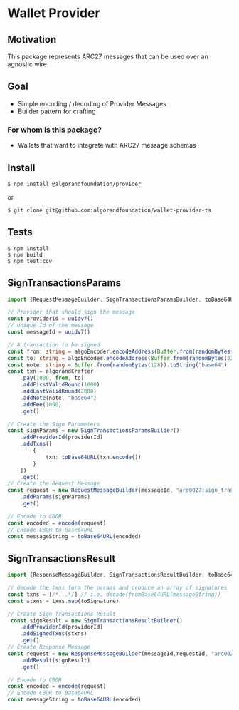 # Wallet Provider

## Motivation

This package represents ARC27 messages that can be used over an agnostic wire. 

## Goal

- Simple encoding / decoding of Provider Messages
- Builder pattern for crafting

### For whom is this package?

- Wallets that want to integrate with ARC27 message schemas

## Install
```shell
$ npm install @algorandfoundation/provider
```

or

```shell
$ git clone git@github.com:algorandfoundation/wallet-provider-ts
```

## Tests

```shell
$ npm install
$ npm build
$ npm test:cov
```


## SignTransactionsParams

```ts
import {RequestMessageBuilder, SignTransactionsParamsBuilder, toBase64URL} from '@algorandfoundation/provider'

// Provider that should sign the message
const providerId = uuidv7()
// Unique Id of the message
const messageId = uuidv7()

// A transaction to be signed
const from: string = algoEncoder.encodeAddress(Buffer.from(randomBytes(32)))
const to: string = algoEncoder.encodeAddress(Buffer.from(randomBytes(32)))
const note: string = Buffer.from(randomBytes(128)).toString("base64")
const txn = algorandCrafter
    .pay(1000, from, to)
    .addFirstValidRound(1000)
    .addLastValidRound(2000)
    .addNote(note, "base64")
    .addFee(1000)
    .get()

// Create the Sign Parameters
const signParams = new SignTransactionsParamsBuilder()
    .addProviderId(providerId)
    .addTxns([
        {
            txn: toBase64URL(txn.encode())
        }
    ])
    .get()
// Create the Request Message
const request = new RequestMessageBuilder(messageId, "arc0027:sign_transactions:request")
    .addParams(signParams)
    .get()

// Encode to CBOR
const encoded = encode(request)
// Encode CBOR to Base64URL
const messageString = toBase64URL(encoded)

```

## SignTransactionsResult

```typescript
import {ResponseMessageBuilder, SignTransactionsResultBuilder, toBase64URL} from '@algorandfoundation/provider'

// decode the txns form the params and produce an array of signatures
const txns = [/*...*/] // i.e. decode(fromBase64URL(messageString))
const stxns = txns.map(toSignature)

// Create Sign Transactions Result
 const signResult = new SignTransactionsResultBuilder()
    .addProviderId(providerId)
    .addSignedTxns(stxns)
    .get()
// Create Response Message
const request = new ResponseMessageBuilder(messageId,requestId, "arc0027:sign_message:response")
    .addResult(signResult)
    .get()

// Encode to CBOR
const encoded = encode(request)
// Encode CBOR to Base64URL
const messageString = toBase64URL(encoded)
```

